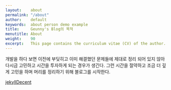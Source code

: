 ```yaml
---
layout:    about
permalink: "/about"
author:    default
keywords:  about person demo example
title:     Geunny's Blog의 목적
menutitle: About
weight:    90
excerpt:   This page contains the curriculum vitae (CV) of the author.
--- 
```

<script async defer src="https://buttons.github.io/buttons.js"></script>

개발을 하다 보면 이전에 부딪히고 이미 해결했던 문제들에 제대로 정리 되어 있지 않아 다시금 고민하고 시간을 투자하게 되는 경우가 생긴다.
그런 시간을 절약하고 조금 더 깊게 고민을 하며 머리를 정리하기 위해 블로그를 시작한다.


<p class="github-button-container">
<a class="github-button" href="https://github.com/jwillmer/jekyllDecent" data-size="large" data-show-count="true" aria-label="Star jwillmer/jekyllDecent on GitHub">jekyllDecent</a>
</p>
